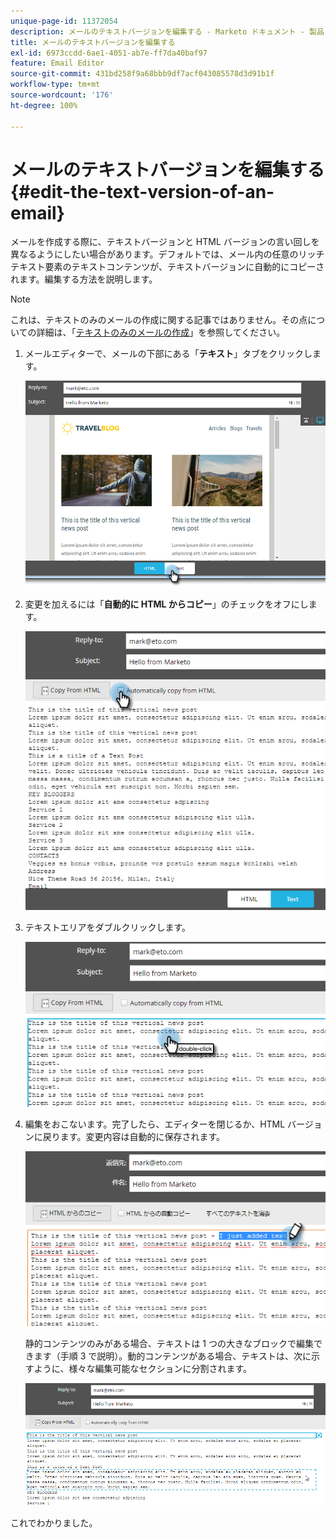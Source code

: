 ```yaml
---
unique-page-id: 11372054
description: メールのテキストバージョンを編集する - Marketo ドキュメント - 製品ドキュメント
title: メールのテキストバージョンを編集する
exl-id: 6973ccdd-6ae1-4051-ab7e-ff7da40baf97
feature: Email Editor
source-git-commit: 431bd258f9a68bbb9df7acf043085578d3d91b1f
workflow-type: tm+mt
source-wordcount: '176'
ht-degree: 100%

---
```


# メールのテキストバージョンを編集する {#edit-the-text-version-of-an-email}

メールを作成する際に、テキストバージョンと HTML バージョンの言い回しを異なるようにしたい場合があります。デフォルトでは、メール内の任意のリッチテキスト要素のテキストコンテンツが、テキストバージョンに自動的にコピーされます。編集する方法を説明します。

>[!NOTE]
>
>これは、テキストのみのメールの作成に関する記事ではありません。その点についての詳細は、「[テキストのみのメールの作成](/help/marketo/product-docs/email-marketing/general/creating-an-email/create-a-text-only-email.md)」を参照してください。

1. メールエディターで、メールの下部にある「**テキスト**」タブをクリックします。

   ![](assets/one-5.png)

1. 変更を加えるには「**自動的に HTML からコピー**」のチェックをオフにします。

   ![](assets/two-5.png)

1. テキストエリアをダブルクリックします。

   ![](assets/three-4.png)

1. 編集をおこないます。完了したら、エディターを閉じるか、HTML バージョンに戻ります。変更内容は自動的に保存されます。

   ![](assets/four-4.png)

   静的コンテンツのみがある場合、テキストは 1 つの大きなブロックで編集できます（手順 3 で説明）。動的コンテンツがある場合、テキストは、次に示すように、様々な編集可能なセクションに分割されます。

   ![](assets/five-3.png)

これでわかりました。
